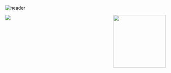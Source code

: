 ![header](https://capsule-render.vercel.app/api?type=waving&color=gradient&height=300&section=header&text=Welcome&fontSize=90&animation=fadeIn)

<img align='right' src="https://github-readme-stats.vercel.app/api?username=opusdeisong" height="165">

<img align='left' src="http://mazassumnida.wtf/api/v2/generate_badge?boj=opusdeisong">

